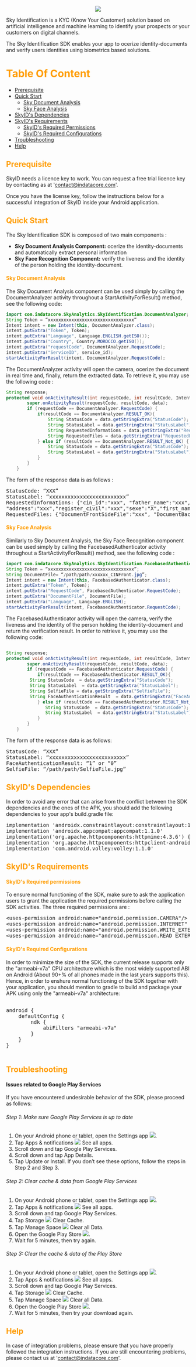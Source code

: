 <p align="center">
  <img src="SkyIDDemo/src/main/res/drawable/readme/skyid_readme.png"/>
</p>

 Sky Identification is a KYC (Know Your Customer) solution based on artificial intelligence and machine learning to identify your prospects or your customers on digital channels.

 The Sky Identification SDK enables your app to ocerize identity-documents and verify users identities using biometrics based solutions. 
 
# <span style="color:#FF9C00">Table Of Content</span>

- [Prerequisite](#prerequisite)
- [Quick Start](#quick-start)
  - [Sky Document Analysis](#Sky-Document-Analysis)
  - [Sky Face Analysis](#Sky-Face-Analysis)
- [SkyID's Dependencies](#sdks-dependencies)
- [SkyID's Requirements](#sdks-requirements)
  - [SkyID's Required Permissions](#sdks-required-permissions)
  - [SkyID's Required Configurations](#sdks-required-configs)
- [Troubleshooting](#troubleshooting)
- [Help](#help)

## <span style="color:#FF9C00">Prerequisite</span>

SkyID needs a licence key to work. You can request a free trial licence key by contacting as at 'contact@indatacore.com'. 

Once you have the license key, follow the instructions below for a successful integration of SkyID inside your Android application.

## <span style="color:#FF9C00">Quick Start</span>  

The Sky Identification SDK is composed of two main components : 
- **Sky Document Analysis Component:** ocerize the identity-documents  and automatically extract personal information
- **Sky Face Recognition Component:**  verify the liveness and the identity of the person holding the identity-document. 

#### <span style="color:#FF9C00">Sky Document Analysis</span>   

The Sky Document Analysis component can be used simply by calling the DocumentAnalyzer activity throughout a StartActivityForResult() method, see the following code: 

```java
import com.indatacore.SkyAnalytics.SkyIdentification.DocumentAnalyzer;
String Token = “xxxxxxxxxxxxxxxxxxxxxxxxxxxxxxxxx”
Intent intent = new Intent(this, DocumentAnalyzer.class);
intent.putExtra("Token", Token);
intent.putExtra("Language", Language.ENGLISH.getISO());
intent.putExtra("Country", Country.MOROCCO.getISO());
intent.putExtra("requestCode", DocumentAnalyzer.RequestCode);
intent.putExtra("ServiceID", service_id); 
startActivityForResult(intent, DocumentAnalyzer.RequestCode);
```
        
The DocumentAnalyzer activity will open the camera, ocerize the document in real time and, finally, return the extracted data. To retrieve it, you may use the following code :

```java
String response;
protected void onActivityResult(int requestCode, int resultCode, Intent data) {
        super.onActivityResult(requestCode, resultCode, data);
        if (requestCode == DocumentAnalyzer.RequestCode) {
            if(resultCode == DocumentAnalyzer.RESULT_OK){
                String StatusCode = data.getStringExtra("StatusCode");
                String StatusLabel = data.getStringExtra("StatusLabel");
                String RequestedInformations = data.getStringExtra("RequestedInformations");
                String RequestedFiles = data.getStringExtra("RequestedFiles");
            } else if (resultCode == DocumentAnalyzer.RESULT_Not_OK) {
                String StatusCode = data.getStringExtra("StatusCode");
                String StatusLabel = data.getStringExtra("StatusLabel");
            }
        }
    }
```

The form of the response data is as follows :
<pre>
StatusCode: “XXX”  
StatusLabel: “xxxxxxxxxxxxxxxxxxxxxxxxx”
RequestedInformations: {"cin_id":"xxx", "father_name":"xxx","mother_name":"xxx",
"address":"xxx","register_civil":"xxx","sexe":"X","first_name":"xxx","last_name":"xxx","birth_date":"xx.xx.xxxx","birth_place":"xxx","validity_date":"xx.xx.xxxx"}
RequestedFiles: {"DocumentFrontSideFile":"xxx", "DocumentBackSideFile":"xxx","FaceFile":"xxx"}
</pre>

#### <span style="color:#FF9C00">Sky Face Analysis</span>   

   Similarly to Sky Document Analysis, the Sky Face Recognition component can be used simply by calling the FacebasedAuthenticator activity throughout a StartActivityForResult() method, see the following code : 

```java
import com.indatacore.SkyAnalytics.SkyIdentification.FacebasedAuthenticator;
String Token = “xxxxxxxxxxxxxxxxxxxxxxxxxxxxxxxxx”;
String DocumentFile= “/path/path/xxxxxx_CINFront.jpg”;
Intent intent = new Intent(this, FacebasedAuthenticator.class);
intent.putExtra("Token", Token);
intent.putExtra("RequestCode", FacebasedAuthenticator.RequestCode);
intent.putExtra("DocumentFile", DocumentFile);
intent.putExtra("Language", Language.ENGLISH);
startActivityForResult(intent, FacebasedAuthenticator.RequestCode);

```

The FacebasedAuthenticator activity will open the camera, verify the liveness and the identity of the person holding the identity-document and return the verification result. In order to retrieve it, you may use the following code: 

```java

String response;
protected void onActivityResult(int requestCode, int resultCode, Intent data) {
        super.onActivityResult(requestCode, resultCode, data);
        if (requestCode == FacebasedAuthenticator.RequestCode) {
            if(resultCode == FacebasedAuthenticator.RESULT_OK){
	     String StatusCode  = data.getStringExtra("StatusCode");
	     String StatusLabel  = data.getStringExtra("StatusLabel");
	     String SelfieFile = data.getStringExtra("SelfieFile");
	     String FaceAuthenticationResult  = data.getStringExtra("FaceAuthenticationResult");
            } else if (resultCode == FacebasedAuthenticator.RESULT_Not_OK) {
               String StatusCode  = data.getStringExtra("StatusCode");
               String StatusLabel  = data.getStringExtra("StatusLabel");
            }
        }
    }

```

The form of the response data is as follows:
<pre>
StatusCode: “XXX”  
StatusLabel: “xxxxxxxxxxxxxxxxxxxxxxxxx”
FaceAuthenticationResult: “1” or “0”
SelfieFile: “/path/path/SelfieFile.jpg”
</pre>

## <span style="color:#FF9C00">SkyID's Dependencies</span> 

In order to avoid any error that can arise from the conflict between the SDK dependencies and the ones of the APK, you should add the following dependencies to your app's build.gradle file:

<pre>
implementation 'androidx.constraintlayout:constraintlayout:1.1.3'
implementation 'androidx.appcompat:appcompat:1.1.0'
implementation('org.apache.httpcomponents:httpmime:4.3.6') { exclude module: 'httpclient' }
implementation 'org.apache.httpcomponents:httpclient-android:4.3.5'
implementation 'com.android.volley:volley:1.1.0'
</pre>

## <span style="color:#FF9C00">SkyID's Requirements</span> 

#### <span style="color:#FF9C00">SkyID's Required permissions</span> 

To ensure normal functioning of the SDK, make sure to ask the application users to grant the application the required permissions before calling the SDK activities. The three required permissions are :

<pre>
&lt;uses-permission android:name="android.permission.CAMERA"/&gt;
&lt;uses-permission android:name="android.permission.INTERNET" /&gt;
&lt;uses-permission android:name="android.permission.WRITE_EXTERNAL_STORAGE"/&gt;
&lt;uses-permission android:name="android.permission.READ_EXTERNAL_STORAGE" /&gt;
</pre>

#### <span style="color:#FF9C00">SkyID's Required Configurations</span>

In order to minimize the size of the SDK, the current release supports only the "armeabi-v7a" CPU architecture which is the most widely supported ABI on Android (About 90+% of all phones made in the last years supports this). Hence, in order to enshure normal functioning of the SDK together with your application, you should mention to gradle to build and package your APK using only the "armeabi-v7a" architecture:

<pre>

android {
    defaultConfig {
        ndk {
            abiFilters "armeabi-v7a"
        }
    }
}

</pre>



## <span style="color:#FF9C00">Troubleshooting</span> 

#### Issues related to Google Play Services

If you have encountered undesirable behavior of the SDK, please proceed as follows:

###### Step 1: Make sure Google Play Services is up to date

 1. On your Android phone or tablet, open the Settings app <img src="https://lh3.googleusercontent.com/PzFeiQQaPASuntRuvWiXoqZjQqUj0s0q0w_jI4Nx9vL6x7rGmmS9f-xQr1Kj9S91WMlm=h18"/>.
 2. Tap Apps & notifications <img src="https://lh3.googleusercontent.com/QbWcYKta5vh_4-OgUeFmK-JOB0YgLLoGh69P478nE6mKdfpWQniiBabjF7FVoCVXI0g=h18"/> See all apps.
 3. Scroll down and tap Google Play Services.
 4. Scroll down and tap App Details.
 5. Tap Update or Install. If you don’t see these options, follow the steps in Step 2 and Step 3.


###### Step 2: Clear cache & data from Google Play Services

 1. On your Android phone or tablet, open the Settings app <img src="https://lh3.googleusercontent.com/PzFeiQQaPASuntRuvWiXoqZjQqUj0s0q0w_jI4Nx9vL6x7rGmmS9f-xQr1Kj9S91WMlm=h18"/>.
 2. Tap Apps & notifications <img src="https://lh3.googleusercontent.com/QbWcYKta5vh_4-OgUeFmK-JOB0YgLLoGh69P478nE6mKdfpWQniiBabjF7FVoCVXI0g=h18"/> See all apps.
 3. Scroll down and tap Google Play Services.
 4. Tap Storage <img src="https://lh3.googleusercontent.com/QbWcYKta5vh_4-OgUeFmK-JOB0YgLLoGh69P478nE6mKdfpWQniiBabjF7FVoCVXI0g=h18"/> Clear Cache.
 5. Tap Manage Space <img src="https://lh3.googleusercontent.com/QbWcYKta5vh_4-OgUeFmK-JOB0YgLLoGh69P478nE6mKdfpWQniiBabjF7FVoCVXI0g=h18"/> Clear all Data.
 6. Open the Google Play Store <img src="https://lh3.googleusercontent.com/pA0Oo_R7q7rvIY2q8EHo5WD6X3NG110lgtezklJGplOW8CEa5AYZhZ8ohUIRG21oP-fk=w18-h18"/>.
 7. Wait for 5 minutes, then try again.
 
###### Step 3: Clear the cache & data of the Play Store

 1. On your Android phone or tablet, open the Settings app <img src="https://lh3.googleusercontent.com/PzFeiQQaPASuntRuvWiXoqZjQqUj0s0q0w_jI4Nx9vL6x7rGmmS9f-xQr1Kj9S91WMlm=h18"/>.
 2. Tap Apps & notifications <img src="https://lh3.googleusercontent.com/QbWcYKta5vh_4-OgUeFmK-JOB0YgLLoGh69P478nE6mKdfpWQniiBabjF7FVoCVXI0g=h18"/> See all apps.
 3. Scroll down and tap Google Play Services.
 4. Tap Storage <img src="https://lh3.googleusercontent.com/QbWcYKta5vh_4-OgUeFmK-JOB0YgLLoGh69P478nE6mKdfpWQniiBabjF7FVoCVXI0g=h18"/> Clear Cache.
 5. Tap Manage Space <img src="https://lh3.googleusercontent.com/QbWcYKta5vh_4-OgUeFmK-JOB0YgLLoGh69P478nE6mKdfpWQniiBabjF7FVoCVXI0g=h18"/> Clear all Data.
 6. Open the Google Play Store <img src="https://lh3.googleusercontent.com/pA0Oo_R7q7rvIY2q8EHo5WD6X3NG110lgtezklJGplOW8CEa5AYZhZ8ohUIRG21oP-fk=w18-h18"/>.
 7. Wait for 5 minutes, then try your download again.
 
## <span style="color:#FF9C00">Help</span> 

In case of integration problems, please ensure that you have properly followed the integration instructions. If you are still encountering problems, please contact us at 'contact@indatacore.com'.
